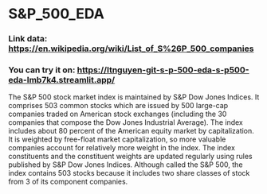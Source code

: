 # S&P_500_EDA

### Link data: https://en.wikipedia.org/wiki/List_of_S%26P_500_companies
### You can try it on: https://ltnguyen-git-s-p-500-eda-s-p500-eda-lmb7k4.streamlit.app/
The S&P 500 stock market index is maintained by S&P Dow Jones Indices. It comprises 503 common stocks which are issued by 500 large-cap companies traded on American stock exchanges (including the 30 companies that compose the Dow Jones Industrial Average). The index includes about 80 percent of the American equity market by capitalization. It is weighted by free-float market capitalization, so more valuable companies account for relatively more weight in the index. The index constituents and the constituent weights are updated regularly using rules published by S&P Dow Jones Indices. Although called the S&P 500, the index contains 503 stocks because it includes two share classes of stock from 3 of its component companies.
